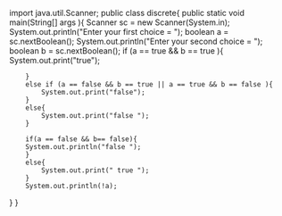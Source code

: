 import java.util.Scanner;
public class discrete{
    public static void main(String[] args ){
        Scanner sc = new Scanner(System.in);
        System.out.println("Enter your first choice = ");
        boolean a = sc.nextBoolean();
        System.out.println("Enter your second choice = ");
        boolean b  = sc.nextBoolean();
        if (a == true && b == true ){
            System.out.print("true");
        
        }
        else if (a == false && b == true || a == true && b == false ){
            System.out.print("false");
        }
        else{
            System.out.print("false ");
        }

        if(a == false && b== false){
        System.out.println("false ");
        }
        else{
            System.out.print(" true ");
        }
        System.out.println(!a);
}
}
 
